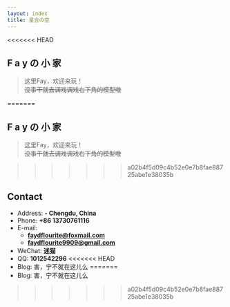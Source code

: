 ```yaml
---
layout: index
title: 星合の空
---
```

<<<<<<< HEAD

## **F a y の 小 家**

>这里Fay，欢迎来玩！<br>
>~~没事干就去调戏调戏右下角的模型嗷~~




=======
## **F a y の 小 家**

>这里Fay，欢迎来玩！<br>
>~~没事干就去调戏调戏右下角的模型嗷~~




>>>>>>> a02b4f5d09c4b52e0e7b8fae88725abe1e38035b
## Contact

- Address: **- Chengdu, China**
- Phone: **+86 13730761116**
- E-mail:
  - **faydflourite@foxmail.com**
  - **faydflourite9909@gmail.com**
- WeChat: **迷猫**
- QQ: **1012542296**
<<<<<<< HEAD
- Blog: 害，宁不就在这儿么
=======
- Blog: 害，宁不就在这儿么
>>>>>>> a02b4f5d09c4b52e0e7b8fae88725abe1e38035b
